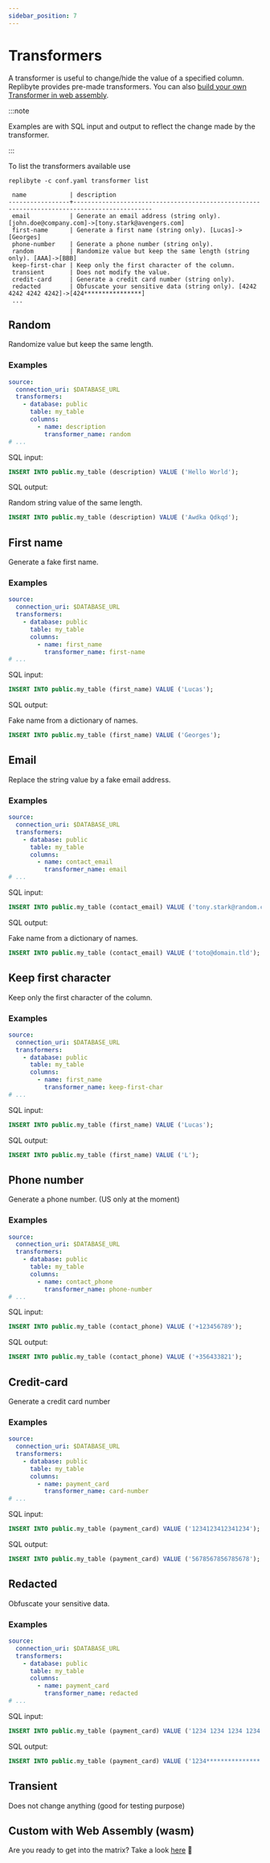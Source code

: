 ```yaml
---
sidebar_position: 7
---
```


# Transformers

A transformer is useful to change/hide the value of a specified column. Replibyte provides pre-made transformers. You can also [build your own Transformer in web assembly](#wasm).

:::note

Examples are with SQL input and output to reflect the change made by the transformer.

:::

To list the transformers available use

```shell
replibyte -c conf.yaml transformer list
 
 name            | description
-----------------+--------------------------------------------------------------------------------------------
 email           | Generate an email address (string only). [john.doe@company.com]->[tony.stark@avengers.com]
 first-name      | Generate a first name (string only). [Lucas]->[Georges]
 phone-number    | Generate a phone number (string only).
 random          | Randomize value but keep the same length (string only). [AAA]->[BBB]
 keep-first-char | Keep only the first character of the column.
 transient       | Does not modify the value.
 credit-card     | Generate a credit card number (string only).
 redacted        | Obfuscate your sensitive data (string only). [4242 4242 4242 4242]->[424****************]
 ...
```

## Random

Randomize value but keep the same length.

### Examples

```yaml
source:
  connection_uri: $DATABASE_URL
  transformers:
    - database: public
      table: my_table
      columns:
        - name: description
          transformer_name: random
# ...
```

SQL input:

```sql
INSERT INTO public.my_table (description) VALUE ('Hello World');
```

SQL output:

Random string value of the same length.

```sql
INSERT INTO public.my_table (description) VALUE ('Awdka Qdkqd');
```

## First name

Generate a fake first name.

### Examples

```yaml 
source:
  connection_uri: $DATABASE_URL
  transformers:
    - database: public
      table: my_table
      columns:
        - name: first_name
          transformer_name: first-name
# ...
```

SQL input:

```sql
INSERT INTO public.my_table (first_name) VALUE ('Lucas');
```

SQL output:

Fake name from a dictionary of names.

```sql
INSERT INTO public.my_table (first_name) VALUE ('Georges');
```


## Email

Replace the string value by a fake email address.

### Examples

```yaml
source:
  connection_uri: $DATABASE_URL
  transformers:
    - database: public
      table: my_table
      columns:
        - name: contact_email
          transformer_name: email
# ...
```

SQL input:

```sql
INSERT INTO public.my_table (contact_email) VALUE ('tony.stark@random.com');
```

SQL output:

Fake name from a dictionary of names.

```sql
INSERT INTO public.my_table (contact_email) VALUE ('toto@domain.tld');
```


## Keep first character

Keep only the first character of the column.

### Examples

```yaml
source:
  connection_uri: $DATABASE_URL
  transformers:
    - database: public
      table: my_table
      columns:
        - name: first_name
          transformer_name: keep-first-char
# ...
```

SQL input:

```sql
INSERT INTO public.my_table (first_name) VALUE ('Lucas');
```

SQL output:

```sql
INSERT INTO public.my_table (first_name) VALUE ('L');
```

## Phone number

Generate a phone number. (US only at the moment)

### Examples

```yaml
source:
  connection_uri: $DATABASE_URL
  transformers:
    - database: public
      table: my_table
      columns:
        - name: contact_phone
          transformer_name: phone-number
# ...
```

SQL input:

```sql
INSERT INTO public.my_table (contact_phone) VALUE ('+123456789');
```

SQL output:

```sql
INSERT INTO public.my_table (contact_phone) VALUE ('+356433821');
```

## Credit-card

Generate a credit card number

### Examples

```yaml
source:
  connection_uri: $DATABASE_URL
  transformers:
    - database: public
      table: my_table
      columns:
        - name: payment_card
          transformer_name: card-number
# ...
```

SQL input:

```sql
INSERT INTO public.my_table (payment_card) VALUE ('1234123412341234');
```

SQL output:

```sql
INSERT INTO public.my_table (payment_card) VALUE ('5678567856785678');
```

## Redacted

Obfuscate your sensitive data.

### Examples

```yaml
source:
  connection_uri: $DATABASE_URL
  transformers:
    - database: public
      table: my_table
      columns:
        - name: payment_card
          transformer_name: redacted
# ...
```

SQL input:

```sql
INSERT INTO public.my_table (payment_card) VALUE ('1234 1234 1234 1234');
```

SQL output:

```sql
INSERT INTO public.my_table (payment_card) VALUE ('1234***************');
```

## Transient

Does not change anything (good for testing purpose)

## Custom with Web Assembly (wasm)

Are you ready to get into the matrix? Take a look [here](/docs/advanced-guides/web-assembly-transformer) 👀
